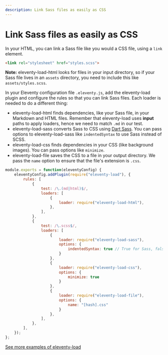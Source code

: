 ```yaml
---
description: Link Sass files as easily as CSS
---
```


# Link Sass files as easily as CSS

In your HTML, you can link a Sass file like you would a CSS file, using a `link` element.

```html
<link rel="stylesheet" href="styles.scss">
```

**Note:** eleventy-load-html looks for files in your input directory, so if your Sass file lives in an `assets` directory, you need to include this like `assets/styles.scss`.

In your Eleventy configuration file `.eleventy.js`, add the eleventy-load plugin and configure the rules so that you can link Sass files. Each loader is needed to do a different thing:

- eleventy-load-html finds dependencies, like your Sass file, in your Markdown and HTML files. Remember that eleventy-load uses **input** paths to apply loaders, hence we need to match `.md` in our test.
- eleventy-load-sass converts Sass to CSS using [Dart Sass](https://github.com/sass/dart-sass). You can pass options to eleventy-load-sass like `indentedSyntax` to use Sass instead of SCSS.
- eleventy-load-css finds dependencies in your CSS (like background images). You can pass options like `minimize`.
- eleventy-load-file saves the CSS to a file in your output directory. We pass the `name` option to ensure that the file's extension is `.css`.

```js
module.exports = function(eleventyConfig) {
    eleventyConfig.addPlugin(require("eleventy-load"), {
        rules: [
            {
                test: /\.(md|html)$/,
                loaders: [
                    {
                        loader: require("eleventy-load-html"),
                    },
                ],
            },
            {
                test: /\.scss$/,
                loaders: [
                    {
                        loader: require("eleventy-load-sass"),
                        options: {
                            indentedSyntax: true // True for Sass, false for SCSS
                        }
                    },
                    {
                        loader: require("eleventy-load-css"),
                        options: {
                            minimize: true
                        }
                    },
                    {
                        loader: require("eleventy-load-file"),
                        options: {
                            name: "[hash].css"
                        }
                    },
                ],
            },
        ],
    });
};
```

<div class="content__links">

[See more examples of eleventy-load](/usage/)

</div>